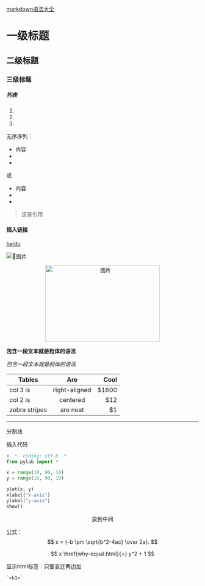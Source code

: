 [markdown语法大全](https://segmentfault.com/markdown)

# 一级标题

## 二级标题

### 三级标题

##### 列表

1.
2.
3.

无序序列：

- 内容
- 
- 
或
* 内容
* 
*

> 这是引用

#### 插入链接

[baidu](http://baidu.com)

![图片](https://github.com/wwtalwtaw/markdown-photos/raw/master/markdown.jpg)

 <center><img src="https://github.com/wwtalwtaw/markdown-photos/raw/master/markdown.jpg" width = "300" height = "200" alt="图片"/></center>

**包含一段文本就是粗体的语法**

*包含一段文本就是斜体的语法*

| Tables        | Are           | Cool  |
| ------------- |:-------------:| -----:|
| col 3 is      | right-aligned | $1600 |
| col 2 is      | centered      |   $12 |
| zebra stripes | are neat      |    $1 |


---
分割线


插入代码
```python
# -*- coding: utf-8 -*-
from pylab import *

x = range(10, 90, 10)
y = range(10, 90, 10)

plot(x, y)
xlabel("x-axis")
ylabel("y-axis")
show()
```

<center>放到中间</center>

公式：
$$ x = {-b \pm \sqrt{b^2-4ac} \over 2a}. $$

$$
x \href{why-equal.html}{=} y^2 + 1
$$

显示html标签：只要变迁两边加`
```
`<h1>`
```